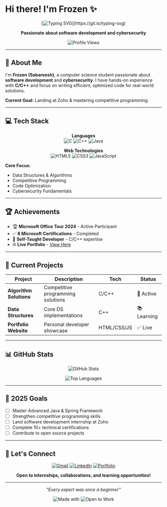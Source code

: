 # Hi there! I'm **Frozen** ✨

<div align="center">
  
  [![Typing SVG](https://readme-typing-svg.demolab.com?font=Fira+Code&size=22&duration=3000&pause=1000&color=00D4FF&center=true&vCenter=true&width=600&lines=Self-Taught+Developer;Computer+Science+Student;Problem+Solver;Always+Learning!)](https://git.io/typing-svg)
  
  **Passionate about software development and cybersecurity**
  
  ![Profile Views](https://komarev.com/ghpvc/?username=Frozen-47&label=Profile%20views&color=0e75b6&style=flat)
  
</div>

---

## 🎯 About Me

I'm **Frozen (Sabareesh)**, a computer science student passionate about **software development** and **cybersecurity**. I have hands-on experience with **C/C++** and focus on writing efficient, optimized code for real-world solutions.

**Current Goal:** Landing at Zoho & mastering competitive programming

---

## 💻 Tech Stack

<div align="center">

**Languages**  
![C](https://img.shields.io/badge/C-00599C?style=for-the-badge&logo=c&logoColor=white)
![C++](https://img.shields.io/badge/C++-00599C?style=for-the-badge&logo=c%2B%2B&logoColor=white)
![Java](https://img.shields.io/badge/Java-ED8B00?style=for-the-badge&logo=java&logoColor=white)

**Web Technologies**  
![HTML5](https://img.shields.io/badge/HTML5-E34F26?style=for-the-badge&logo=html5&logoColor=white)
![CSS3](https://img.shields.io/badge/CSS3-1572B6?style=for-the-badge&logo=css3&logoColor=white)
![JavaScript](https://img.shields.io/badge/JavaScript-F7DF1E?style=for-the-badge&logo=javascript&logoColor=black)

</div>

**Core Focus:**
- Data Structures & Algorithms
- Competitive Programming
- Code Optimization
- Cybersecurity Fundamentals

---

## 🏆 Achievements

- 🏆 **Microsoft Office Tour 2024** - Active Participant
- ✅ **8 Microsoft Certifications** - Completed
- 💼 **Self-Taught Developer** - C/C++ expertise
- 🌐 **Live Portfolio** - [View Here](https://frozen-47.github.io/Portfolio/)

---

## 🚀 Current Projects

| Project | Description | Tech | Status |
|---------|-------------|------|---------|
| **Algorithm Solutions** | Competitive programming solutions | C/C++ | 🔄 Active |
| **Data Structures** | Core DS implementations | C++ | 📚 Learning |
| **Portfolio Website** | Personal developer showcase | HTML/CSS/JS | ✅ Live |

---

## 📊 GitHub Stats

<div align="center">
  
![GitHub Stats](https://github-readme-stats.vercel.app/api?username=Frozen-47&show_icons=true&theme=radical&hide_border=true)

![Top Languages](https://github-readme-stats.vercel.app/api/top-langs/?username=Frozen-47&layout=compact&theme=radical&hide_border=true)
  
</div>

---

## 🎯 2025 Goals

- [ ] Master Advanced Java & Spring Framework
- [ ] Strengthen competitive programming skills
- [ ] Land software development internship at Zoho
- [ ] Complete 10+ technical certifications
- [ ] Contribute to open source projects

---

## 🤝 Let's Connect

<div align="center">

[![Gmail](https://img.shields.io/badge/Gmail-D14836?style=for-the-badge&logo=gmail&logoColor=white)](mailto:sabareeshgm47@gmail.com)
[![LinkedIn](https://img.shields.io/badge/LinkedIn-0077B5?style=for-the-badge&logo=linkedin&logoColor=white)](https://linkedin.com/in/sabareesh-gm)
[![Portfolio](https://img.shields.io/badge/Portfolio-Live-FF6B6B?style=for-the-badge)](https://frozen-47.github.io/Portfolio/)


**Open to internships, collaborations, and learning opportunities!**

</div>

---

<div align="center">
  
*"Every expert was once a beginner"*

![Made with ](https://img.shields.io/badge/Made%20with-%20and%20Code-red.svg)
![Open to Work](https://img.shields.io/badge/Open%20to-Work-green.svg)
  
</div>
